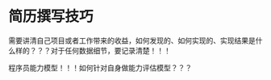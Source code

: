 # 简历撰写技巧



需要讲清自己项目或者工作带来的收益，如何发现的、如何实现的、实现结果是什么样的？？？对于任何数据细节，要记录清楚！！！



程序员能力模型！！！如何针对自身做能力评估模型？？？